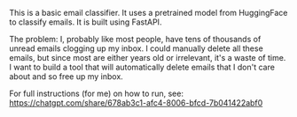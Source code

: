This is a basic email classifier. It uses a pretrained model from HuggingFace to classify emails. It is built using FastAPI.

The problem: I, probably like most people, have tens of thousands of unread emails clogging up my inbox. I could manually delete all these emails, but since most are either years old or irrelevant, it's a waste of time. I want to build a tool that will automatically delete emails that I don't care about and so free up my inbox. 

For full instructions (for me) on how to run, see: https://chatgpt.com/share/678ab3c1-afc4-8006-bfcd-7b041422abf0


